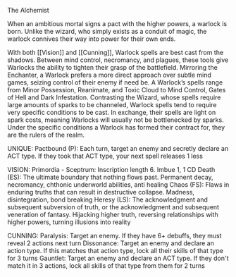 The Alchemist

When an ambitious mortal signs a pact with the higher powers, a warlock is born. Unlike the wizard, who simply exists as a conduit of magic, the warlock connives their way into power for their own ends.

With both [[Vision]] and [[Cunning]], Warlock spells are best cast from the shadows. Between mind control, necromancy, and plagues, these tools give Warlocks the ability to tighten their grasp of the battlefield. Mirroring the Enchanter, a Warlock prefers a more direct approach over subtle mind games, seizing control of their enemy if need be. A Warlock’s spells range from Minor Possession, Reanimate, and Toxic Cloud to Mind Control, Gates of Hell and Dark Infestation. Contrasting the Wizard, whose spells require large amounts of sparks to be channeled, Warlock spells tend to require very specific conditions to be cast. In exchange, their spells are light on spark costs, meaning Warlocks will usually not be bottlenecked by sparks. Under the specific conditions a Warlock has formed their contract for, they are the rulers of the realm.

UNIQUE:
Pactbound (P): Each turn, target an enemy and secretly declare an ACT type. If they took that ACT type, your next spell releases 1 less

VISION:
Primordia - Sceptrum: Inscription length 6. Imbue 1, 1 CD
Death (ES): The ultimate boundary that nothing flows past. Permanent decay, necromancy, chthonic underworld abilities, anti healing
Chaos (FS): Flaws in enduring truths that can result in destructive collapse. Madness, disintegration, bond breaking
Heresy (LS): The acknowledgment and subsequent subversion of truth, or the acknowledgment and subsequent veneration of fantasy. Hijacking higher truth, reversing relationships with higher powers, turning illusions into reality

CUNNING:
Paralysis: Target an enemy. If they have 6+ debuffs, they must reveal 2 actions next turn
Dissonance: Target an enemy and declare an action type. If this matches that action type, lock all their skills of that type for 3 turns
Gauntlet: Target an enemy and declare an ACT type. If they don't match it in 3 actions, lock all skills of that type from them for 2 turns